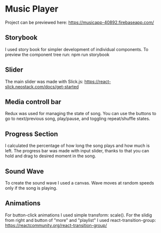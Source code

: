 # Music Player

Project can be previewed here: https://musicapp-40892.firebaseapp.com/

## Storybook

I used story book for simpler development of individual components.
To preview the component tree run: npm run storybook

## Slider

The main slider was made with Slick.js: https://react-slick.neostack.com/docs/get-started

## Media controll bar

Redux was used for managing the state of song. You can use the buttons to go to next/previous song, play/pause, and toggling repeat/shuffle states.

## Progress Section

I calculated the percentage of how long the song plays and how much is left.
The progress bar was made with input slider, thanks to that you can hold and drag to desired moment in the song.

## Sound Wave

To create the sound wave I used a canvas. Wave moves at random speeds only if the song is playing.

## Animations

For button-click animations I used simple transform: scale().
For the slidig from right and button of "more" and "playlist" I used react-transition-group: https://reactcommunity.org/react-transition-group/
